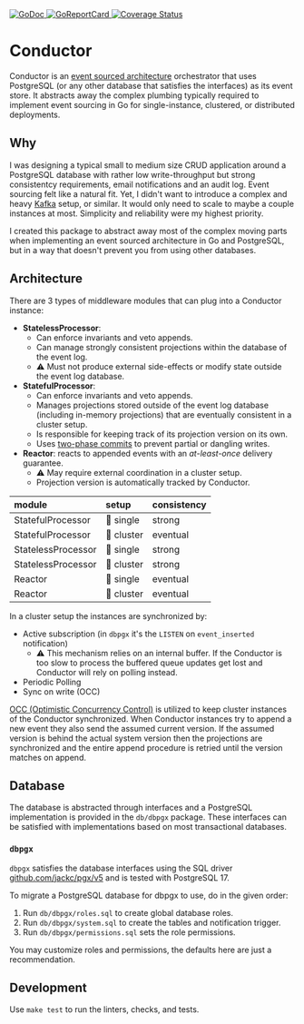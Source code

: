 <a href="https://pkg.go.dev/github.com/romshark/conductor">
    <img src="https://godoc.org/github.com/romshark/conductor?status.svg" alt="GoDoc">
</a>
<a href="https://goreportcard.com/report/github.com/romshark/conductor">
    <img src="https://goreportcard.com/badge/github.com/romshark/conductor" alt="GoReportCard">
</a>
<a href='https://coveralls.io/github/romshark/conductor?branch=main'>
    <img src='https://coveralls.io/repos/github/romshark/conductor/badge.svg?branch=main&service=github' alt='Coverage Status' />
</a>

# Conductor

Conductor is an
[event sourced architecture](https://learn.microsoft.com/en-us/azure/architecture/patterns/event-sourcing)
orchestrator that uses PostgreSQL (or any other database that satisfies the interfaces)
as its event store.
It abstracts away the complex plumbing typically required to implement event sourcing
in Go for single-instance, clustered, or distributed deployments.

## Why

I was designing a typical small to medium size CRUD application around a PostgreSQL
database with rather low write-throughput but strong consistentcy requirements,
email notifications and an audit log. Event sourcing felt like a natural fit.
Yet, I didn't want to introduce a complex and heavy [Kafka](https://kafka.apache.org/)
setup, or similar. It would only need to scale to maybe a couple instances at most.
Simplicity and reliability were my highest priority.

I created this package to abstract away most of the complex moving parts
when implementing an event sourced architecture in Go and PostgreSQL, but in a way
that doesn't prevent you from using other databases.

## Architecture

There are 3 types of middleware modules that can plug into a Conductor instance:

- **StatelessProcessor**:
  - Can enforce invariants and veto appends.
  - Can manage strongly consistent projections within the database of the event log.
  - ⚠️ Must not produce external side-effects or modify state outside the event log
    database.
- **StatefulProcessor**:
  - Can enforce invariants and veto appends.
  - Manages projections stored outside of the event log database
    (including in-memory projections) that are eventually consistent in a cluster setup.
  - Is responsible for keeping track of its projection version on its own.
  - Uses [two-phase commits](https://en.wikipedia.org/wiki/Two-phase_commit_protocol)
    to prevent partial or dangling writes.
- **Reactor**: reacts to appended events with an *at-least-once* delivery guarantee.
  - ⚠️ May require external coordination in a cluster setup.
  - Projection version is automatically tracked by Conductor.

| module             | setup     | consistency |
| :----------------- | :-------- | :---------- |
| StatefulProcessor  | 👤 single  | strong      |
| StatefulProcessor  | 👥 cluster | eventual    |
| StatelessProcessor | 👤 single  | strong      |
| StatelessProcessor | 👥 cluster | strong      |
| Reactor            | 👤 single  | eventual    |
| Reactor            | 👥 cluster | eventual    |

In a cluster setup the instances are synchronized by:

- Active subscription (in `dbpgx` it's the `LISTEN` on `event_inserted` notification)
  - ⚠️ This mechanism relies on an internal buffer. If the Conductor is too slow to
  process the buffered queue updates get lost and Conductor will rely on polling instead.
- Periodic Polling
- Sync on write (OCC)

[OCC (Optimistic Concurrency Control)](https://en.wikipedia.org/wiki/Optimistic_concurrency_control)
is utilized to keep cluster instances of the Conductor synchronized.
When Conductor instances try to append a new event they also send the
assumed current version. If the assumed version is behind the actual system version then
the projections are synchronized and the entire append procedure is retried until the
version matches on append.

## Database

The database is abstracted through interfaces and a PostgreSQL implementation is provided
in the `db/dbpgx` package. These interfaces can be satisfied with implementations based
on most transactional databases.

### `dbpgx`

`dbpgx` satisfies the database interfaces using the SQL driver
[github.com/jackc/pgx/v5](https://pkg.go.dev/github.com/jackc/pgx/v5) and is tested with
PostgreSQL 17.

To migrate a PostgreSQL database for dbpgx to use, do in the given order:

1. Run `db/dbpgx/roles.sql` to create global database roles.
2. Run `db/dbpgx/system.sql` to create the tables and notification trigger.
3. Run `db/dbpgx/permissions.sql` sets the role permissions.

You may customize roles and permissions, the defaults here are just a recommendation.

## Development

Use `make test` to run the linters, checks, and tests.
